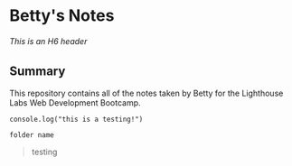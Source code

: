 # Betty's Notes
###### This is an H6 header 
## Summary
This repository contains all of the notes taken by Betty for the Lighthouse Labs Web Development Bootcamp.

```
console.log("this is a testing!")
```

`folder name`
> testing
